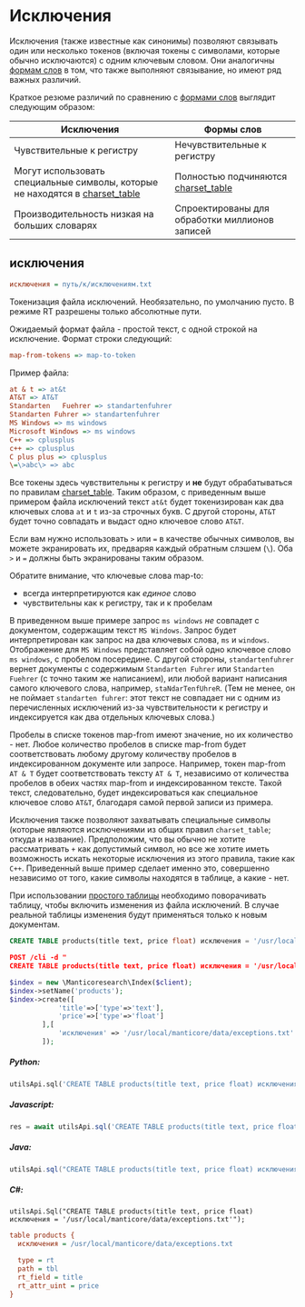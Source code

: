 # Исключения

Исключения (также известные как синонимы) позволяют связывать один или несколько токенов (включая токены с символами, которые обычно исключаются) с одним ключевым словом. Они аналогичны [формам слов](../../Creating_a_table/NLP_and_tokenization/Wordforms.md#wordforms) в том, что также выполняют связывание, но имеют ряд важных различий.

Краткое резюме различий по сравнению с [формами слов](../../Creating_a_table/NLP_and_tokenization/Wordforms.md#wordforms) выглядит следующим образом:

| Исключения | Формы слов |
| - | - |
| Чувствительные к регистру | Нечувствительные к регистру |
| Могут использовать специальные символы, которые не находятся в [charset_table](../../Creating_a_table/NLP_and_tokenization/Low-level_tokenization.md#charset_table) | Полностью подчиняются [charset_table](../../Creating_a_table/NLP_and_tokenization/Low-level_tokenization.md#charset_table) |
| Производительность низкая на больших словарях | Спроектированы для обработки миллионов записей |

## исключения

```ini
исключения = путь/к/исключениям.txt
```

<!-- пример исключений -->
Токенизация файла исключений. Необязательно, по умолчанию пусто.
В режиме RT разрешены только абсолютные пути.

Ожидаемый формат файла - простой текст, с одной строкой на исключение. Формат строки следующий:

```ini
map-from-tokens => map-to-token
```

Пример файла:

```ini
at & t => at&t
AT&T => AT&T
Standarten   Fuehrer => standartenfuhrer
Standarten Fuhrer => standartenfuhrer
MS Windows => ms windows
Microsoft Windows => ms windows
C++ => cplusplus
c++ => cplusplus
C plus plus => cplusplus
\=\>abc\> => abc
```

Все токены здесь чувствительны к регистру и **не** будут обрабатываться по правилам [charset_table](../../Creating_a_table/NLP_and_tokenization/Low-level_tokenization.md#charset_table). Таким образом, с приведенным выше примером файла исключений текст `at&t` будет токенизирован как два ключевых слова `at` и `t` из-за строчных букв. С другой стороны, `AT&T` будет точно совпадать и выдаст одно ключевое слово `AT&T`.

Если вам нужно использовать `>` или `=` в качестве обычных символов, вы можете экранировать их, предваряя каждый обратным слэшем (`\`). Оба `>` и `=` должны быть экранированы таким образом.

Обратите внимание, что ключевые слова map-to:
* всегда интерпретируются как *единое* слово
* чувствительны как к регистру, так и к пробелам

В приведенном выше примере запрос `ms windows` *не* совпадет с документом, содержащим текст `MS Windows`. Запрос будет интерпретирован как запрос на два ключевых слова, `ms` и `windows`. Отображение для `MS Windows` представляет собой одно ключевое слово `ms windows`, с пробелом посередине. С другой стороны, `standartenfuhrer` вернет документы с содержимым `Standarten Fuhrer` или `Standarten Fuehrer` (с точно таким же написанием), или любой вариант написания самого ключевого слова, например, `staNdarTenfUhreR`. (Тем не менее, он не поймает `standarten fuhrer`: этот текст не совпадает ни с одним из перечисленных исключений из-за чувствительности к регистру и индексируется как два отдельных ключевых слова.)

Пробелы в списке токенов map-from имеют значение, но их количество - нет. Любое количество пробелов в списке map-from будет соответствовать любому другому количеству пробелов в индексированном документе или запросе. Например, токен map-from `AT & T` будет соответствовать тексту `AT & T`, независимо от количества пробелов в обеих частях map-from и индексированном тексте. Такой текст, следовательно, будет индексироваться как специальное ключевое слово `AT&T`, благодаря самой первой записи из примера.

Исключения также позволяют захватывать специальные символы (которые являются исключениями из общих правил `charset_table`; откуда и название). Предположим, что вы обычно не хотите рассматривать `+` как допустимый символ, но все же хотите иметь возможность искать некоторые исключения из этого правила, такие как `C++`. Приведенный выше пример сделает именно это, совершенно независимо от того, какие символы находятся в таблице, а какие - нет.

При использовании [простого таблицы](../../Creating_a_table/Local_tables/Plain_table.md) необходимо поворачивать таблицу, чтобы включить изменения из файла исключений. В случае реальной таблицы изменения будут применяться только к новым документам.

<!-- запрос SQL -->

```sql
CREATE TABLE products(title text, price float) исключения = '/usr/local/manticore/data/exceptions.txt'
```

<!-- запрос JSON -->

```json
POST /cli -d "
CREATE TABLE products(title text, price float) исключения = '/usr/local/manticore/data/exceptions.txt'"
```

<!-- запрос PHP -->

```php
$index = new \Manticoresearch\Index($client);
$index->setName('products');
$index->create([
            'title'=>['type'=>'text'],
            'price'=>['type'=>'float']
        ],[
            'исключения' => '/usr/local/manticore/data/exceptions.txt'
        ]);
```
<!-- ввод -->
##### Python:

<!-- запрос Python -->

```python
utilsApi.sql('CREATE TABLE products(title text, price float) исключения = \'/usr/local/manticore/data/exceptions.txt\'')
```
<!-- ввод -->
##### Javascript:

<!-- запрос javascript -->

```javascript
res = await utilsApi.sql('CREATE TABLE products(title text, price float) исключения = \'/usr/local/manticore/data/exceptions.txt\'');
```

<!-- ввод -->
##### Java:
<!-- запрос Java -->
```java
utilsApi.sql("CREATE TABLE products(title text, price float) исключения = '/usr/local/manticore/data/exceptions.txt'");
```

<!-- ввод -->
##### C#:
<!-- запрос C# -->
```clike
utilsApi.Sql("CREATE TABLE products(title text, price float) исключения = '/usr/local/manticore/data/exceptions.txt'");
```

<!-- запрос CONFIG -->

```ini
table products {
  исключения = /usr/local/manticore/data/exceptions.txt

  type = rt
  path = tbl
  rt_field = title
  rt_attr_uint = price
}
```
<!-- конец -->
<!-- корректура -->
